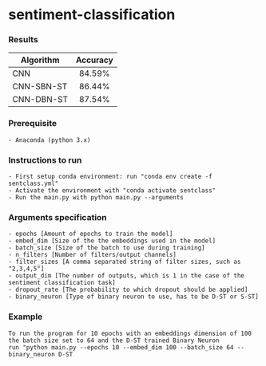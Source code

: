 # sentiment-classification

### Results
| Algorithm   |      Accuracy      |
|----------|:-------------:|
| CNN |  84.59% |
| CNN-SBN-ST |   86.44%   |
| CNN-DBN-ST | 87.54% |

### Prerequisite
    - Anaconda (python 3.x)

### Instructions to run
    - First setup conda environment: run "conda env create -f sentclass.yml"
    - Activate the environment with "conda activate sentclass"
    - Run the main.py with python main.py --arguments

### Arguments specification
    - epochs [Amount of epochs to train the model]
    - embed_dim [Size of the the embeddings used in the model]
    - batch_size [Size of the batch to use during training]
    - n_filters [Number of filters/output channels]
    - filter_sizes [A comma separated string of filter sizes, such as "2,3,4,5"]
    - output_dim [The number of outputs, which is 1 in the case of the sentiment classification task]
    - dropout_rate [The probability to which dropout should be applied]
    - binary_neuron [Type of binary neuron to use, has to be D-ST or S-ST]

### Example
    To run the program for 10 epochs with an embeddings dimension of 100 the batch size set to 64 and the D-ST trained Binary Neuron 
    run "python main.py --epochs 10 --embed_dim 100 --batch_size 64 --binary_neuron D-ST
